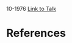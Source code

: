 

10-1976
[Link to Talk](https://www.churchofjesuschrist.org/study/general-conference/1976/10/saturday-afternoon-session?lang=eng)



# References
